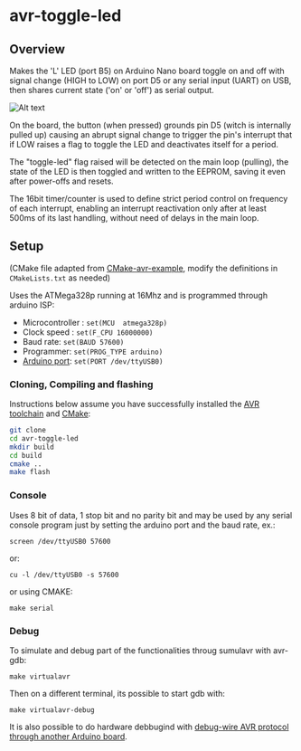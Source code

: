 avr-toggle-led
=================

## Overview

Makes the 'L' LED (port B5) on Arduino Nano board toggle on and off with signal change (HIGH to LOW) on port D5 or any serial input (UART) on USB, then shares current state ('on' or 'off') as serial output.

![Alt text](https://media.giphy.com/media/agZbFIbxs24hRY06JE/giphy-downsized-large.gif)

On the board, the button (when pressed) grounds pin D5 (witch is internally pulled up) causing an abrupt signal change to trigger the pin's interrupt that if LOW raises a flag to toggle the LED and deactivates itself for a period.

The "toggle-led" flag raised will be detected on the main loop (pulling), the  state of the LED is then toggled and written to the EEPROM, saving it even after power-offs and resets.

The 16bit timer/counter is used to define strict period control on frequency of each interrupt, enabling an interrupt reactivation only after at least 500ms of its last handling, without need of delays in the main loop.

## Setup

(CMake file adapted from [CMake-avr-example](https://github.com/patrick--/CMake-avr-example.git), modify the definitions in `CMakeLists.txt` as needed)

Uses the ATMega328p running at 16Mhz and is programmed through arduino ISP:

* Microcontroller : `set(MCU  atmega328p)`
* Clock speed : `set(F_CPU 16000000)`
* Baud rate: `set(BAUD 57600)`
* Programmer: `set(PROG_TYPE arduino)`
* [Arduino port](https://www.mathworks.com/help/supportpkg/arduinoio/ug/find-arduino-port-on-windows-mac-and-linux.html): `set(PORT /dev/ttyUSB0)`

### Cloning, Compiling and flashing

Instructions below assume you have successfully installed the [AVR toolchain](https://www.nongnu.org/avr-libc/user-manual/overview.html) and [CMake](http://www.cmake.org/):

```sh
git clone 
cd avr-toggle-led
mkdir build
cd build
cmake ..
make flash
```

### Console

Uses 8 bit of data, 1 stop bit and no parity bit and may be used by any serial console program just by setting the arduino port and the baud rate, ex.:

```
screen /dev/ttyUSB0 57600
```

or:

```
cu -l /dev/ttyUSB0 -s 57600
```

or using CMAKE:

```
make serial
```

### Debug

To simulate and debug part of the functionalities throug sumulavr with avr-gdb:

``` 
make virtualavr
```

Then on a different terminal, its possible to start gdb with:
```
make virtualavr-debug
```
It is also possible to do hardware debbugind with [debug-wire AVR protocol through another Arduino board](https://sites.google.com/site/wayneholder/debugwire).